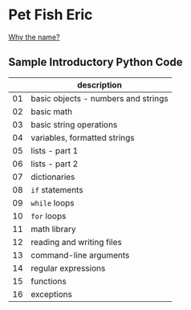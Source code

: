 # Pet Fish Eric

[Why the name?](http://montypython.50webs.com/scripts/Series_2/84.htm)

## Sample Introductory Python Code

||description|
|---|---|
|01|basic objects - numbers and strings|
|02|basic math|
|03|basic string operations|
|04|variables, formatted strings|
|05|lists - part 1|
|06|lists - part 2|
|07|dictionaries|
|08|`if` statements|
|09|`while` loops|
|10|`for` loops|
|11|math library|
|12|reading and writing files|
|13|command-line arguments|
|14|regular expressions|
|15|functions|
|16|exceptions|
